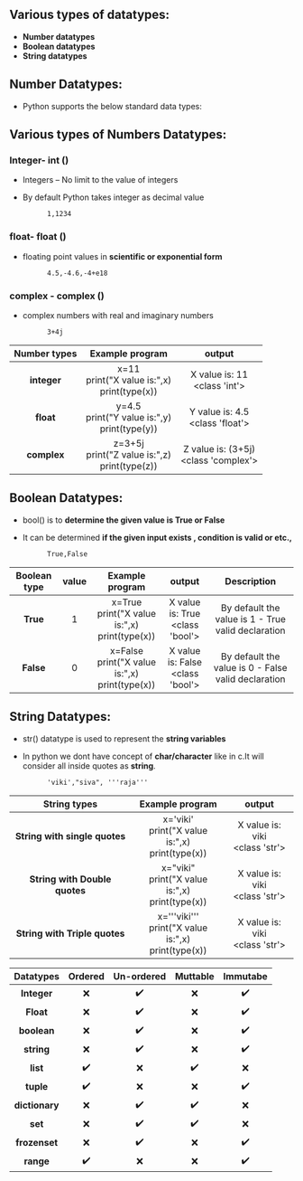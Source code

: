 ## Various types of datatypes:

- **Number datatypes**
- **Boolean datatypes**
- **String datatypes**

## Number Datatypes: 

- Python supports the below standard data types: 

## Various types of Numbers Datatypes:

### Integer- int () 
    
- Integers – No limit to the value of integers
- By default Python takes integer as decimal value
                
            1,1234
### float- float ()

- floating point values in **scientific or exponential form**

            4.5,-4.6,-4+e18

### complex - complex ()

- complex numbers with real and imaginary numbers
            
            3+4j

|Number types | Example program   | output    |
| :---:   | :---: | :---: |
| **integer**  |  x=11 <br>  print("X value is:",x) <br>   print(type(x))   |  X value is: 11 <br> <class 'int'> |
| **float**    |  y=4.5  <br> print("Y value is:",y)  <br> print(type(y))   |   Y value is: 4.5 <br> <class 'float'> |
| **complex**  |     z=3+5j <br> print("Z value is:",z)  <br>print(type(z))               |   Z value is: (3+5j) <br> <class 'complex'>         |

## Boolean Datatypes:

- bool() is to **determine the given value is True or False**
- It can be determined **if the given input exists , condition is valid or etc.,**

            True,False

| Boolean type | value    | Example program   | output    |Description  |
| :---:   | :---: | :---: | :---: | :---: |
| **True** | 1   | x=True <br>  print("X value is:",x) <br>   print(type(x))   |  X value is: True <br> <class 'bool'> |By default the value is 1 - True valid declaration |
| **False**| 0    | x=False <br>  print("X value is:",x) <br>   print(type(x))   |  X value is: False <br> <class 'bool'>|By default the value is 0 - False valid declaration|

## String Datatypes:

- str() datatype is used to represent the **string variables**
- In python we dont have concept of **char/character** like in c.It will consider all inside quotes as **string**.

            'viki',"siva", '''raja'''

| String types | Example program   | output    |
| :---:   |  :---: | :---: |
| **String with single quotes** | x='viki' <br>  print("X value is:",x) <br>   print(type(x))   |  X value is: viki <br> <class 'str'> |
| **String with Double quotes** | x="viki" <br>  print("X value is:",x) <br>   print(type(x))   |  X value is: viki <br> <class 'str'> |
| **String with Triple quotes** | x='''viki''' <br>  print("X value is:",x) <br>   print(type(x))   |  X value is: viki <br> <class 'str'> |


| **Datatypes**  |  **Ordered**   |  **Un-ordered** | **Muttable** | **Immutabe** |
| :---:   | :---: | :---: | :---: | :---: |
| **Integer**  |  :x:  |  :heavy_check_mark: | :x: | :heavy_check_mark: |
| **Float**  |  :x:  |  :heavy_check_mark: | :x: | :heavy_check_mark: |
| **boolean**  |  :x:  |  :heavy_check_mark: | :x: | :heavy_check_mark: |
| **string**  |  :x:  |  :heavy_check_mark: | :x: | :heavy_check_mark: |
| **list**  |  :heavy_check_mark:  |  :x: | :heavy_check_mark: | :x: |
| **tuple**  |  :heavy_check_mark:  |  :x: | :x: | :heavy_check_mark: |
| **dictionary**  |  :x: |  :heavy_check_mark:  | :heavy_check_mark: | :x: |
| **set**    | :x:  |  :heavy_check_mark: | :heavy_check_mark: | :x: |
| **frozenset**  | :x:  |  :heavy_check_mark: | :x: | :heavy_check_mark: |
| **range**  |  :heavy_check_mark:  |  :x: | :x: | :heavy_check_mark: |
